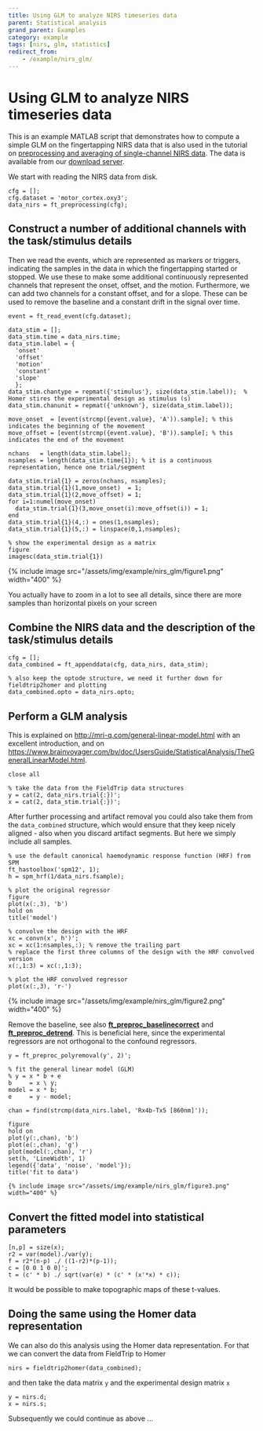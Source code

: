 ```yaml
---
title: Using GLM to analyze NIRS timeseries data
parent: Statistical analysis
grand_parent: Examples
category: example
tags: [nirs, glm, statistics]
redirect_from:
    - /example/nirs_glm/
---
```


# Using GLM to analyze NIRS timeseries data

This is an example MATLAB script that demonstrates how to compute a simple GLM on the fingertapping NIRS data that is also used in the tutorial on [preprocessing and averaging of single-channel NIRS data](/tutorial/nirs_singlechannel). The data is available from our [download server](https://download.fieldtriptoolbox.org/tutorial/nirs_singlechannel/).

We start with reading the NIRS data from disk.

    cfg = [];
    cfg.dataset = 'motor_cortex.oxy3';
    data_nirs = ft_preprocessing(cfg);

## Construct a number of additional channels with the task/stimulus details

Then we read the events, which are represented as markers or triggers, indicating the samples in the data in which the fingertapping started or stopped. We use these to make some additional continuously represented channels that represent the onset, offset, and the motion. Furthermore, we can add two channels for a constant offset, and for a slope. These can be used to remove the baseline and a constant drift in the signal over time.

    event = ft_read_event(cfg.dataset);

    data_stim = [];
    data_stim.time = data_nirs.time;
    data_stim.label = {
      'onset'
      'offset'
      'motion'
      'constant'
      'slope'
      };
    data_stim.chantype = repmat({'stimulus'}, size(data_stim.label));  % Homer stires the experimental design as stimulus (s)
    data_stim.chanunit = repmat({'unknown'}, size(data_stim.label));

    move_onset  = [event(strcmp({event.value}, 'A')).sample]; % this indicates the beginning of the movement
    move_offset = [event(strcmp({event.value}, 'B')).sample]; % this indicates the end of the movement

    nchans   = length(data_stim.label);
    nsamples = length(data_stim.time{1}); % it is a continuous representation, hence one trial/segment

    data_stim.trial{1} = zeros(nchans, nsamples);
    data_stim.trial{1}(1,move_onset)  = 1;
    data_stim.trial{1}(2,move_offset) = 1;
    for i=1:numel(move_onset)
      data_stim.trial{1}(3,move_onset(i):move_offset(i)) = 1;
    end
    data_stim.trial{1}(4,:) = ones(1,nsamples);
    data_stim.trial{1}(5,:) = linspace(0,1,nsamples);

    % show the experimental design as a matrix
    figure
    imagesc(data_stim.trial{1})

{% include image src="/assets/img/example/nirs_glm/figure1.png" width="400" %}

You actually have to zoom in a lot to see all details, since there are more samples than horizontal pixels on your screen

## Combine the NIRS data and the description of the task/stimulus details

    cfg = [];
    data_combined = ft_appenddata(cfg, data_nirs, data_stim);

    % also keep the optode structure, we need it further down for fieldtrip2homer and plotting
    data_combined.opto = data_nirs.opto;

## Perform a GLM analysis

This is explained on http://mri-q.com/general-linear-model.html with an excellent introduction, and
on https://www.brainvoyager.com/bv/doc/UsersGuide/StatisticalAnalysis/TheGeneralLinearModel.html.

    close all

    % take the data from the FieldTrip data structures
    y = cat(2, data_nirs.trial{:})';
    x = cat(2, data_stim.trial{:})';

After further processing and artifact removal you could also take them from the `data_combined` structure, which would ensure that they keep nicely aligned - also when you discard artifact segments. But here we simply include all samples.

    % use the default canonical haemodynamic response function (HRF) from SPM
    ft_hastoolbox('spm12', 1);
    h = spm_hrf(1/data_nirs.fsample);

    % plot the original regressor
    figure
    plot(x(:,3), 'b')
    hold on
    title('model')

    % convolve the design with the HRF
    xc = convn(x', h')';
    xc = xc(1:nsamples,:); % remove the trailing part
    % replace the first three columns of the design with the HRF convolved version
    x(:,1:3) = xc(:,1:3);

    % plot the HRF convolved regressor
    plot(x(:,3), 'r-')

{% include image src="/assets/img/example/nirs_glm/figure2.png" width="400" %}

Remove the baseline, see also **[ft_preproc_baselinecorrect](/reference/preproc/ft_preproc_baselinecorrect)** and **[ft_preproc_detrend](/reference/preproc/ft_preproc_detrend)**. This is beneficial here, since the experimental regressors are not orthogonal to the confound regressors.

    y = ft_preproc_polyremoval(y', 2)';

    % fit the general linear model (GLM)
    % y = x * b + e
    b     = x \ y;
    model = x * b;
    e     = y - model;

    chan = find(strcmp(data_nirs.label, 'Rx4b-Tx5 [860nm]'));

    figure
    hold on
    plot(y(:,chan), 'b')
    plot(e(:,chan), 'g')
    plot(model(:,chan), 'r')
    set(h, 'LineWidth', 1)
    legend({'data', 'noise', 'model'});
    title('fit to data')

    {% include image src="/assets/img/example/nirs_glm/figure3.png" width="400" %}

## Convert the fitted model into statistical parameters

    [n,p] = size(x);
    r2 = var(model)./var(y);
    f = r2*(n-p) ./ ((1-r2)*(p-1));
    c = [0 0 1 0 0]';
    t = (c' * b) ./ sqrt(var(e) * (c' * (x'*x) * c));

It would be possible to make topographic maps of these t-values.

## Doing the same using the Homer data representation

We can also do this analysis using the Homer data representation. For that we can convert the data from FieldTrip to Homer

    nirs = fieldtrip2homer(data_combined);

and then take the data matrix `y` and the experimental design matrix `x`

    y = nirs.d;
    x = nirs.s;

Subsequently we could continue as above ...
